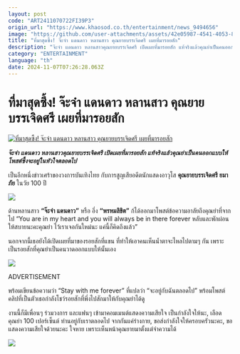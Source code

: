 ```yaml
---
layout: post
code: "ART2411070722FI39P3"
origin_url: "https://www.khaosod.co.th/entertainment/news_9494656"
image: "https://github.com/user-attachments/assets/42e05987-4541-4053-8c52-ed8914e80eb4"
title: "ที่มาสุดซึ้ง! จ๊ะจ๋า แดนดาว หลานสาว คุณยายบรรเจิดศรี เผยที่มารอยสัก"
description: "จ๊ะจ๋า แดนดาว หลานสาวคุณยายบรรเจิดศรี เปิดเผยที่มารอยสัก แท้จริงแล้วคุณย่าเป็นคนออกแบบให้ โพสต์ซึ้งจะอยู่ในหัวใจตลอดไป"
category: "ENTERTAINMENT"
language: "th"
date: 2024-11-07T07:26:28.063Z
---
```


# ที่มาสุดซึ้ง! จ๊ะจ๋า แดนดาว หลานสาว คุณยายบรรเจิดศรี เผยที่มารอยสัก

[![ที่มาสุดซึ้ง! จ๊ะจ๋า แดนดาว หลานสาว คุณยายบรรเจิดศรี เผยที่มารอยสัก](https://www.khaosod.co.th/wpapp/uploads/2024/11/jaja1.jpg "ที่มาสุดซึ้ง! จ๊ะจ๋า แดนดาว หลานสาว คุณยายบรรเจิดศรี เผยที่มารอยสัก")](https://www.khaosod.co.th/wpapp/uploads/2024/11/jaja1.jpg)

_**จ๊ะจ๋า แดนดาว หลานสาวคุณยายบรรเจิดศรี เปิดเผยที่มารอยสัก แท้จริงแล้วคุณย่าเป็นคนออกแบบให้ โพสต์ซึ้งจะอยู่ในหัวใจตลอดไป**_

เป็นอีกหนึ่งข่าวเศร้าของวงการบันเทิงไทย กับการสูญเสียอดีตนักแสดงอาวุโส **คุณยายบรรเจิดศรี ยมาภัย** ในวัย 100 ปี

[![](https://www.khaosod.co.th/wpapp/uploads/2024/11/jaja4.jpg)](https://www.khaosod.co.th/wpapp/uploads/2024/11/jaja4.jpg)

ด้านหลานสาว **“จ๊ะจ๋า แดนดาว”** หรือ อึ่ง **“พรหมลิขิต”** ก้ได้ออกมาโพสต์ข้อความอาลัยถึงคุณย่าที่จากไป “You are in my heart and you will always be in there forever หลับและพักผ่อนให้สบายนะคะคุณย่า ไว้เราเจอกันใหม่นะ แค่นี้ก็คิดถึงแล้ว”

นอกจากนี้เธอยังได้เปิดเผยที่มาของรอยสักที่แขน ที่ทำให้เอาคนเห็นน้ำตาจะไหลไปตามๆ กัน เพราะเป็นรอยสักที่คุณย่าเป็นคนวาดออกแบบให้นั้นเอง

[![](https://www.khaosod.co.th/wpapp/uploads/2024/11/jaja5.jpg)](https://www.khaosod.co.th/wpapp/uploads/2024/11/jaja5.jpg)

ADVERTISEMENT

พร้อมเขียนข้อความว่า “Stay with me forever” ที่แปลว่า “จะอยู่กับฉันตลอดไป” พร้อมโพสต์คลิปที่เป็นตัวเธอกำลังโชว์รอยสักที่พึ่งไปสักมาให้กับคุณย่าได้ดู

งานนี้ก็มีเพื่อนๆ ร่วมวงการ และแฟนๆ เข้ามาคอมเมนต์แสดงความเสียใจ เป็นกำลังใจให้นะ, เลือดคุณย่า 100 เปอร์เซ็นต์ ท่านอยู่กับเราตลอดไป จากกันแค่ร่างกาย, ขอส่งกำลังใจให้ครอบครัวนะคะ, ขอแสดงความเสียใจด้วยนะคะ ใจหาย เพราะเห็นหน้าคุณยายมาตั้งแต่จำความได้

[![](https://www.khaosod.co.th/wpapp/uploads/2024/11/jaja6.jpg)](https://www.khaosod.co.th/wpapp/uploads/2024/11/jaja6.jpg)